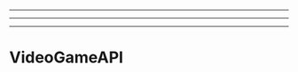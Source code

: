 ------------------------------------------------------------------------------------------
----------------------------------------------------------------------------------------------------
-------------------------------------------------------
# VideoGameAPI
